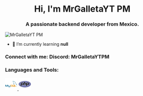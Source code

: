 <h1 align="center">Hi, I'm MrGalletaYT PM</h1>
<h3 align="center">A passionate backend developer from Mexico.</h3>

<p align="left"> <img src="https://komarev.com/ghpvc/?username=mrgalletayt&label=Profile%20views&color=0e75b6&style=flat" alt="MrGalletaYT PM" /> </p>

- 🌱 I’m currently learning **null**

<h3 align="left">Connect with me: Discord: MrGalletaYTPM</h3>
<p align="left">
</p>

<h3 align="left">Languages and Tools:</h3>
<p align="left"> <a href="https://www.w3schools.com/css/" target="_blank" rel="noreferrer"> </a> <a href="https://www.mysql.com/" target="_blank" rel="noreferrer"> <img src="https://raw.githubusercontent.com/devicons/devicon/master/icons/mysql/mysql-original-wordmark.svg" alt="mysql" width="40" height="40"/> </a> <a href="https://www.php.net" target="_blank" rel="noreferrer"> <img src="https://raw.githubusercontent.com/devicons/devicon/master/icons/php/php-original.svg" alt="php" width="40" height="40"/> </a> <a href="https://www.sqlite.org/" target="_blank" rel="noreferrer"> </a> </p>
